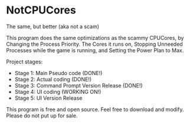 # NotCPUCores
The same, but better (aka not a scam)

This program does the same optimizations as the scammy CPUCores, by Changing the Process Priority. The Cores it runs on, Stopping Unneeded Processes while the game is running, and Setting the Power Plan to Max.

Project stages:

* Stage 1: Main Pseudo code (DONE!)
* Stage 2: Actual coding (DONE!)
* Stage 3: Command Prompt Version Release (DONE!)
* Stage 4: UI coding (WORKING ON!)
* Stage 5: UI Version Release

This program is free and open source. Feel free to download and modify. Please do not put up for sale.
